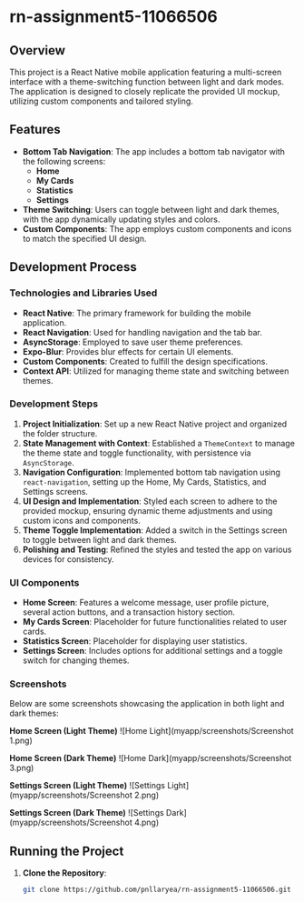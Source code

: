 # rn-assignment5-11066506

## Overview

This project is a React Native mobile application featuring a multi-screen interface with a theme-switching function between light and dark modes. The application is designed to closely replicate the provided UI mockup, utilizing custom components and tailored styling.

## Features

- **Bottom Tab Navigation**: The app includes a bottom tab navigator with the following screens:
  - **Home**
  - **My Cards**
  - **Statistics**
  - **Settings**
- **Theme Switching**: Users can toggle between light and dark themes, with the app dynamically updating styles and colors.
- **Custom Components**: The app employs custom components and icons to match the specified UI design.

## Development Process

### Technologies and Libraries Used

- **React Native**: The primary framework for building the mobile application.
- **React Navigation**: Used for handling navigation and the tab bar.
- **AsyncStorage**: Employed to save user theme preferences.
- **Expo-Blur**: Provides blur effects for certain UI elements.
- **Custom Components**: Created to fulfill the design specifications.
- **Context API**: Utilized for managing theme state and switching between themes.

### Development Steps

1. **Project Initialization**: Set up a new React Native project and organized the folder structure.
2. **State Management with Context**: Established a `ThemeContext` to manage the theme state and toggle functionality, with persistence via `AsyncStorage`.
3. **Navigation Configuration**: Implemented bottom tab navigation using `react-navigation`, setting up the Home, My Cards, Statistics, and Settings screens.
4. **UI Design and Implementation**: Styled each screen to adhere to the provided mockup, ensuring dynamic theme adjustments and using custom icons and components.
5. **Theme Toggle Implementation**: Added a switch in the Settings screen to toggle between light and dark themes.
6. **Polishing and Testing**: Refined the styles and tested the app on various devices for consistency.

### UI Components

- **Home Screen**: Features a welcome message, user profile picture, several action buttons, and a transaction history section.
- **My Cards Screen**: Placeholder for future functionalities related to user cards.
- **Statistics Screen**: Placeholder for displaying user statistics.
- **Settings Screen**: Includes options for additional settings and a toggle switch for changing themes.

### Screenshots

Below are some screenshots showcasing the application in both light and dark themes:

**Home Screen (Light Theme)**
![Home Light](myapp/screenshots/Screenshot 1.png)

**Home Screen (Dark Theme)**
![Home Dark](myapp/screenshots/Screenshot 3.png)

**Settings Screen (Light Theme)**
![Settings Light](myapp/screenshots/Screenshot 2.png)

**Settings Screen (Dark Theme)**
![Settings Dark](myapp/screenshots/Screenshot 4.png)

## Running the Project

1. **Clone the Repository**:
   ```bash
   git clone https://github.com/pnllaryea/rn-assignment5-11066506.git

